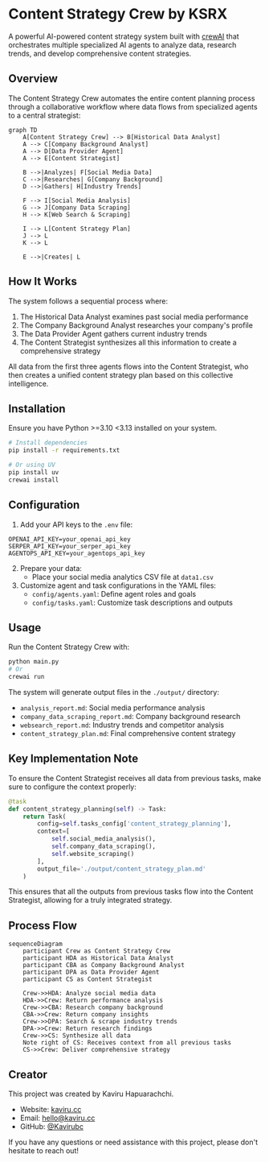 # Content Strategy Crew by KSRX

A powerful AI-powered content strategy system built with [crewAI](https://crewai.com) that orchestrates multiple specialized AI agents to analyze data, research trends, and develop comprehensive content strategies.

## Overview

The Content Strategy Crew automates the entire content planning process through a collaborative workflow where data flows from specialized agents to a central strategist:

```mermaid
graph TD
    A[Content Strategy Crew] --> B[Historical Data Analyst]
    A --> C[Company Background Analyst]
    A --> D[Data Provider Agent]
    A --> E[Content Strategist]
    
    B -->|Analyzes| F[Social Media Data]
    C -->|Researches| G[Company Background]
    D -->|Gathers| H[Industry Trends]
    
    F --> I[Social Media Analysis]
    G --> J[Company Data Scraping]
    H --> K[Web Search & Scraping]
    
    I --> L[Content Strategy Plan]
    J --> L
    K --> L
    
    E -->|Creates| L
```


## How It Works

The system follows a sequential process where:

1. The Historical Data Analyst examines past social media performance
2. The Company Background Analyst researches your company's profile
3. The Data Provider Agent gathers current industry trends
4. The Content Strategist synthesizes all this information to create a comprehensive strategy

All data from the first three agents flows into the Content Strategist, who then creates a unified content strategy plan based on this collective intelligence.

## Installation

Ensure you have Python >=3.10 <3.13 installed on your system.

```bash
# Install dependencies
pip install -r requirements.txt

# Or using UV
pip install uv
crewai install
```


## Configuration

1. Add your API keys to the `.env` file:

```
OPENAI_API_KEY=your_openai_api_key
SERPER_API_KEY=your_serper_api_key
AGENTOPS_API_KEY=your_agentops_api_key
```

2. Prepare your data:
    - Place your social media analytics CSV file at `data1.csv`
3. Customize agent and task configurations in the YAML files:
    - `config/agents.yaml`: Define agent roles and goals
    - `config/tasks.yaml`: Customize task descriptions and outputs

## Usage

Run the Content Strategy Crew with:

```bash
python main.py
# Or
crewai run
```

The system will generate output files in the `./output/` directory:

- `analysis_report.md`: Social media performance analysis
- `company_data_scraping_report.md`: Company background research
- `websearch_report.md`: Industry trends and competitor analysis
- `content_strategy_plan.md`: Final comprehensive content strategy


## Key Implementation Note

To ensure the Content Strategist receives all data from previous tasks, make sure to configure the context properly:

```python
@task
def content_strategy_planning(self) -> Task:
    return Task(
        config=self.tasks_config['content_strategy_planning'],
        context=[
            self.social_media_analysis(),
            self.company_data_scraping(),
            self.website_scraping()
        ],
        output_file='./output/content_strategy_plan.md'
    )
```

This ensures that all the outputs from previous tasks flow into the Content Strategist, allowing for a truly integrated strategy.

## Process Flow

```mermaid
sequenceDiagram
    participant Crew as Content Strategy Crew
    participant HDA as Historical Data Analyst
    participant CBA as Company Background Analyst
    participant DPA as Data Provider Agent
    participant CS as Content Strategist
    
    Crew->>HDA: Analyze social media data
    HDA->>Crew: Return performance analysis
    Crew->>CBA: Research company background
    CBA->>Crew: Return company insights
    Crew->>DPA: Search & scrape industry trends
    DPA->>Crew: Return research findings
    Crew->>CS: Synthesize all data
    Note right of CS: Receives context from all previous tasks
    CS->>Crew: Deliver comprehensive strategy
```


## Creator

This project was created by Kaviru Hapuarachchi.

- Website: [kaviru.cc](https://kaviru.cc)
- Email: [hello@kaviru.cc](mailto:hello@kaviru.cc)
- GitHub: [@Kavirubc](https://github.com/Kavirubc)

If you have any questions or need assistance with this project, please don't hesitate to reach out!

